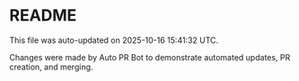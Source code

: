 # README

This file was auto-updated on 2025-10-16 15:41:32 UTC.

Changes were made by Auto PR Bot to demonstrate automated updates, PR creation, and merging.
